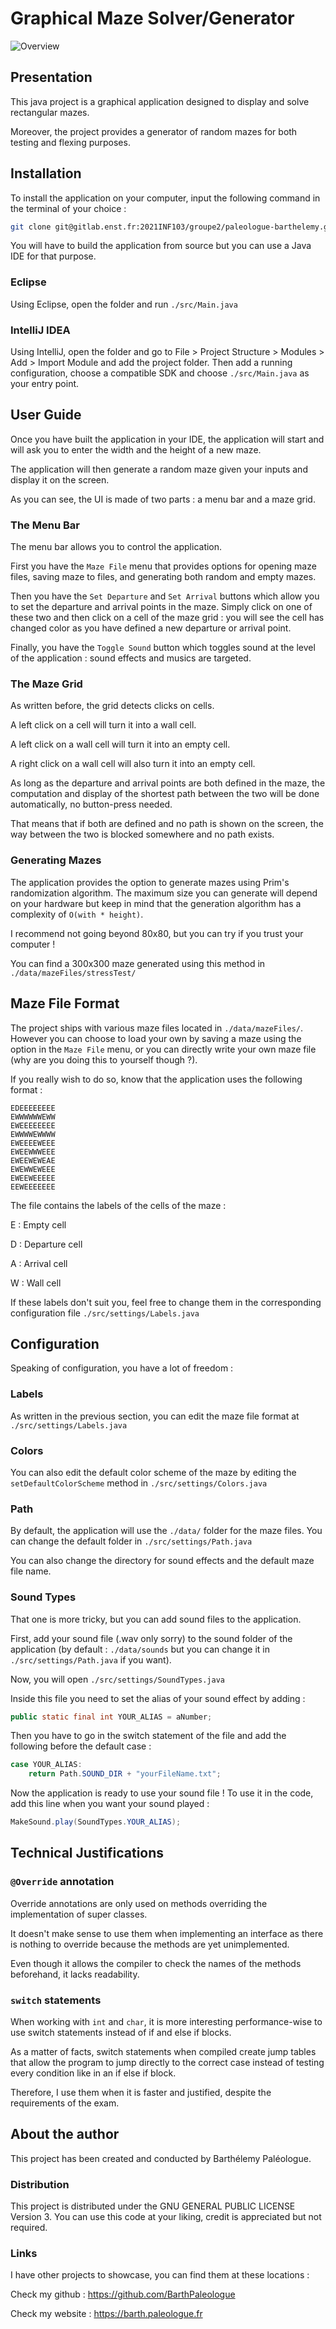 # Graphical Maze Solver/Generator

![Overview](./data/imgs/overview.png)

## Presentation

This java project is a graphical application designed to display and solve rectangular mazes.

Moreover, the project provides a generator of random mazes for both testing and flexing purposes.

## Installation

To install the application on your computer, input the following command in the terminal of your choice :

```bash
git clone git@gitlab.enst.fr:2021INF103/groupe2/paleologue-barthelemy.git
```

You will have to build the application from source but you can use a Java IDE for that purpose.

### Eclipse
Using Eclipse, open the folder and run ```./src/Main.java```

### IntelliJ IDEA
Using IntelliJ, open the folder and go to File > Project Structure > Modules > Add > Import Module and add the project folder.
Then add a running configuration, choose a compatible SDK and choose ```./src/Main.java``` as your entry point.

## User Guide

Once you have built the application in your IDE, the application will start and will ask you to enter the width and the height of a new maze.

The application will then generate a random maze given your inputs and display it on the screen.

As you can see, the UI is made of two parts : a menu bar and a maze grid.

### The Menu Bar

The menu bar allows you to control the application. 

First you have the ```Maze File``` menu that provides options for opening maze files, saving maze to files, and generating both random and empty mazes.

Then you have the ```Set Departure``` and ```Set Arrival``` buttons which allow you to set the departure and arrival points in the maze. Simply click on one of these two and then click on a cell of the maze grid : you will see the cell has changed color as you have defined a new departure or arrival point.

Finally, you have the ```Toggle Sound``` button which toggles sound at the level of the application : sound effects and musics are targeted.

### The Maze Grid

As written before, the grid detects clicks on cells.

A left click on a cell will turn it into a wall cell.

A left click on a wall cell will turn it into an empty cell.

A right click on a wall cell will also turn it into an empty cell.

As long as the departure and arrival points are both defined in the maze, the computation and display of the shortest path between the two will be done automatically, no button-press needed.

That means that if both are defined and no path is shown on the screen, the way between the two is blocked somewhere and no path exists.

### Generating Mazes

The application provides the option to generate mazes using Prim's randomization algorithm. The maximum size you can generate will depend on your hardware but keep in mind that the generation algorithm has a complexity of ```O(with * height)```.

I recommend not going beyond 80x80, but you can try if you trust your computer !

You can find a 300x300 maze generated using this method in ```./data/mazeFiles/stressTest/```

## Maze File Format

The project ships with various maze files located in ```./data/mazeFiles/```. However you can choose to load your own by saving a maze using the option in the ```Maze File``` menu, or you can directly write your own maze file (why are you doing this to yourself though ?).

If you really wish to do so, know that the application uses the following format :

```
EDEEEEEEEE
EWWWWWWEWW
EWEEEEEEEE
EWWWWEWWWW
EWEEEEWEEE
EWEEWWWEEE
EWEEWEWEAE
EWEWWEWEEE
EWEEWEEEEE
EEWEEEEEEE
```

The file contains the labels of the cells of the maze :

E : Empty cell

D : Departure cell

A : Arrival cell

W : Wall cell

If these labels don't suit you, feel free to change them in the corresponding configuration file  ```./src/settings/Labels.java```

## Configuration

Speaking of configuration, you have a lot of freedom :

### Labels

As written in the previous section, you can edit the maze file format at ```./src/settings/Labels.java```

### Colors

You can also edit the default color scheme of the maze by editing the ```setDefaultColorScheme``` method in ```./src/settings/Colors.java```

### Path

By default, the application will use the ```./data/``` folder for the maze files. You can change the default folder in ```./src/settings/Path.java```

You can also change the directory for sound effects and the default maze file name.

### Sound Types

That one is more tricky, but you can add sound files to the application.

First, add your sound file (.wav only sorry) to the sound folder of the application (by default : ```./data/sounds``` but you can change it in ```./src/settings/Path.java``` if you want).

Now, you will open ```./src/settings/SoundTypes.java```

Inside this file you need to set the alias of your sound effect by adding :
```java
public static final int YOUR_ALIAS = aNumber;
```

Then you have to go in the switch statement of the file and add the following before the default case :
```java
case YOUR_ALIAS:
    return Path.SOUND_DIR + "yourFileName.txt";
```

Now the application is ready to use your sound file ! To use it in the code, add this line when you want your sound played :

```java
MakeSound.play(SoundTypes.YOUR_ALIAS);
```

## Technical Justifications

### ```@Override``` annotation
Override annotations are only used on methods overriding the implementation of super classes. 

It doesn't make sense to use them when implementing an interface as there is nothing to override because the methods are yet unimplemented.

Even though it allows the compiler to check the names of the methods beforehand, it lacks readability.

### ```switch``` statements
When working with ```int``` and ```char```, it is more interesting performance-wise to use switch statements instead of if and else if blocks. 

As a matter of facts, switch statements when compiled create jump tables that allow the program to jump directly to the correct case instead of testing every condition like in an if else if block. 

Therefore, I use them when it is faster and justified, despite the requirements of the exam.

## About the author

This project has been created and conducted by Barthélemy Paléologue.

### Distribution

This project is distributed under the GNU GENERAL PUBLIC LICENSE
Version 3. You can use this code at your liking, credit is appreciated but not required.

### Links

I have other projects to showcase, you can find them at these locations :

Check my github : https://github.com/BarthPaleologue

Check my website : https://barth.paleologue.fr
